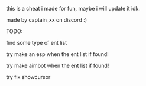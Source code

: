 this is a cheat i made for fun, maybe i will update it idk.

made by captain_xx on discord :)


TODO:
  
  find some type of ent list

  try make an esp when the ent list if found!

  try make aimbot when the ent list if found!

  try fix showcursor 
